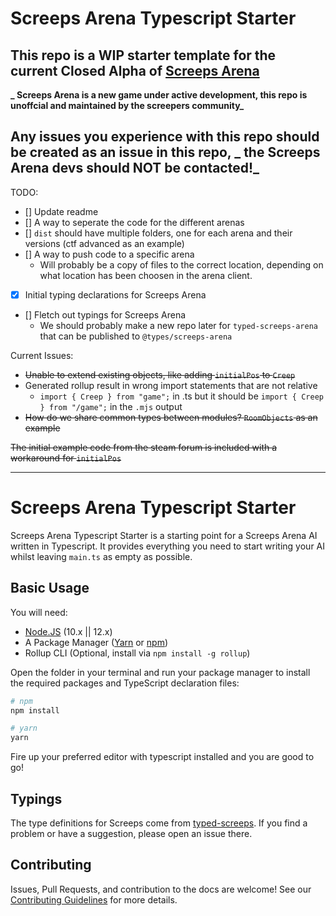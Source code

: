 # Screeps Arena Typescript Starter

## This repo is a WIP starter template for the current Closed Alpha of [Screeps Arena](https://store.steampowered.com/app/1137320/Screeps_Arena/)

**_ Screeps Arena is a new game under active development, this repo is unoffcial and maintained by the screepers community_**

## Any issues you experience with this repo should be created as an issue in this repo, **_ the Screeps Arena devs should NOT be contacted!_**

TODO:

- [] Update readme
- [] A way to seperate the code for the different arenas
- [] `dist` should have multiple folders, one for each arena and their versions (ctf advanced as an example)
- [] A way to push code to a specific arena
  - Will probably be a copy of files to the correct location, depending on what location has been choosen in the arena client.
- [x] Initial typing declarations for Screeps Arena
- [] Fletch out typings for Screeps Arena
  - We should probably make a new repo later for `typed-screeps-arena` that can be published to `@types/screeps-arena`

Current Issues:

- ~~Unable to extend existing objects, like adding `initialPos` to `Creep`~~
- Generated rollup result in wrong import statements that are not relative
  - `import { Creep } from "game";` in .ts but it should be `import { Creep } from "/game";` in the `.mjs` output
- ~~How do we share common types between modules? `RoomObjects` as an example~~

~~The initial example code from the steam forum is included with a workaround for `initialPos`~~

---

# Screeps Arena Typescript Starter

Screeps Arena Typescript Starter is a starting point for a Screeps Arena AI written in Typescript. It provides everything you need to start writing your AI whilst leaving `main.ts` as empty as possible.

## Basic Usage

You will need:

- [Node.JS](https://nodejs.org/en/download) (10.x || 12.x)
- A Package Manager ([Yarn](https://yarnpkg.com/en/docs/getting-started) or [npm](https://docs.npmjs.com/getting-started/installing-node))
- Rollup CLI (Optional, install via `npm install -g rollup`)

Open the folder in your terminal and run your package manager to install the required packages and TypeScript declaration files:

```bash
# npm
npm install

# yarn
yarn
```

Fire up your preferred editor with typescript installed and you are good to go!

## Typings

The type definitions for Screeps come from [typed-screeps](https://github.com/screepers/typed-screeps). If you find a problem or have a suggestion, please open an issue there.

## Contributing

Issues, Pull Requests, and contribution to the docs are welcome! See our [Contributing Guidelines](CONTRIBUTING.md) for more details.
